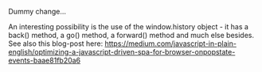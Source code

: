 Dummy change...

An interesting possibility is the use of the window.history object - it has a back() method, a go() method, a forward() method and much else besides. See also this blog-post here:
https://medium.com/javascript-in-plain-english/optimizing-a-javascript-driven-spa-for-browser-onpopstate-events-baae81fb20a6

